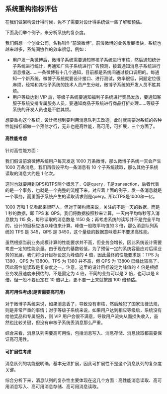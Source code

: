 ## 系统重构指标评估

在我们做架构设计得时候，免不了需要对设计得系统做一些了解和预估。



下面我们举个例子，来分析系统的复杂度。



我们假想一个创业公司，名称叫作“前浪微博”。前浪微博的业务发展很快，系统也越来越多，系统间协作的效率很低，例如：

- 用户发一条微博后，微博子系统需要通知审核子系统进行审核，然后通知统计子系统进行统计，再通知广告子系统进行广告预测，接着通知消息子系统进行消息推送……一条微博有十几个通知，目前都是系统间通过接口调用的。每通知一个新系统，微博子系统就要设计接口、进行测试，效率很低，问题定位很麻烦，经常和其他子系统的技术人员产生分岐，微博子系统的开发人员不胜其烦。
- 用户等级达到 VIP 后，等级子系统要通知福利子系统进行奖品发放，要通知客服子系统安排专属服务人员，要通知商品子系统进行商品打折处理……等级子系统的开发人员也是不胜其烦。



想要重构这个系统，设计师想到要利用消息队列去改造。此时就需要对系统的各种性能指标都做一个预估才行，无非也是高性能，高可用，可扩展，三个方面了。



#### 高性能考虑

针对高性能方面：

我们假设前浪微博系统用户每天发送 1000 万条微博，那么微博子系统一天会产生 1000 万条消息，我们再假设平均一条消息有 10 个子系统读取，那么其他子系统读取的消息大约是 1 亿次。



这时也就要用到QPS和TPS两个概念了，Q是query，T是transaction，后者代表的是一个事务，也就是一个完整的流程下来。对应着上面的例子，发一条消息就是一个事务，而里面子系统产生的读取请求则是query。所以TPS是1000和一亿。



1000 万和 1 亿看起来很吓人，但对于架构师来说，关注的不是一天的数据，而是 1 秒的数据，即 TPS 和 QPS。我们将数据按照秒来计算，一天内平均每秒写入消息数为 115 条，每秒读取的消息数是 1150 条；再考虑系统的读写并不是完全平均的，设计的目标应该以峰值来计算。峰值一般取平均值的 3 倍，那么消息队列系统的 TPS 是 345，QPS 是 3450，这个量级的数据意味着并不要求高性能。



虽然根据当前业务规模计算的性能要求并不高，但业务会增长，因此系统设计需要考虑一定的性能余量。由于现在的基数较低，为了预留一定的系统容量应对后续业务的发展，我们将设计目标设定为峰值的 4 倍，因此最终的性能要求是：TPS 为 1380，QPS 为 13800。TPS 为 1380 并不高，但 QPS 为 13800 已经比较高了，因此高性能读取是复杂度之一。注意，这里的设计目标设定为峰值的 4 倍是根据业务发展速度来预估的，不是固定为 4 倍，不同的业务可以是 2 倍，也可以是 8 倍，但一般不要设定在 10 倍以上，更不要一上来就按照 100 倍预估。



#### 高可用性考虑(是否需要高可用)

对于微博子系统来说，如果消息丢了，导致没有审核，然后触犯了国家法律法规，则是非常严重的事情；对于等级子系统来说，如果用户达到相应等级后，系统没有给他奖品和专属服务，则 VIP 用户会很不满意，导致用户流失从而损失收入，虽然也比较关键，但没有审核子系统丢消息那么严重。



综合来看，消息队列需要高可用性，包括消息写入、消息存储、消息读取都需要保证高可用性。



#### 可扩展性考虑

消息队列的功能很明确，基本无须扩展，因此可扩展性不是这个消息队列的复杂度关键。



综合分析下来，消息队列的复杂性主要体现在这几个方面：高性能消息读取、高可用消息写入、高可用消息存储、高可用消息读取。